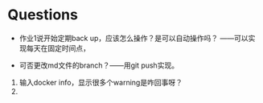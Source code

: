# Questions
- 作业1说开始定期back up，应该怎么操作？是可以自动操作吗？ ——可以实现每天在固定时间点，

- 可否更改md文件的branch？——用git push实现。



1. 输入docker info，显示很多个warning是咋回事呀？
2. 
